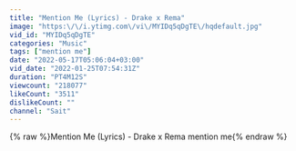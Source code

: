 ```yaml
---
title: "Mention Me (Lyrics) - Drake x Rema"
image: "https:\/\/i.ytimg.com\/vi\/MYIDq5qDgTE\/hqdefault.jpg"
vid_id: "MYIDq5qDgTE"
categories: "Music"
tags: ["mention me"]
date: "2022-05-17T05:06:04+03:00"
vid_date: "2022-01-25T07:54:31Z"
duration: "PT4M12S"
viewcount: "218077"
likeCount: "3511"
dislikeCount: ""
channel: "Sait"
---
```

{% raw %}Mention Me (Lyrics) - Drake x Rema mention me{% endraw %}
